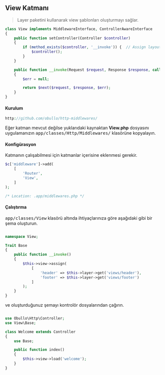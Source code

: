 
## View Katmanı

> Layer paketini kullanarak view şablonları oluşturmayı sağlar.

```php
class View implements MiddlewareInterface, ControllerAwareInterface
{
    public function setController(Controller $controller)
    {
        if (method_exists($controller, '__invoke')) {  // Assign layout variables
            $controller();
        }
    }

    public function __invoke(Request $request, Response $response, callable $next = null)
    {
        $err = null;

        return $next($request, $response, $err);
    }
}
```

#### Kurulum

```php
http://github.com/obullo/http-middlewares/
```

Eğer katman mevcut değilse yuklarıdaki kaynaktan <b>View.php</b> dosyasını uygulamanızın <kbd>app/classes/Http/Middlewares/</kbd> klasörüne kopyalayın.

#### Konfigürasyon

Katmanın çalışabilmesi için katmanlar içerisine eklenmesi gerekir.

```php
$c['middleware']->add(
    [
        'Router',
        'View',
    ]
);

/* Location: .app/middlewares.php */
```

#### Çalıştırma

<kbd>app/classes/View</kbd> klasörü altında ihtiyaçlarınıza göre aşağıdaki gibi bir şema oluşturun.

```php

namespace View;

Trait Base
{
    public function __invoke()
    {
        $this->view->assign(
            [
                'header' => $this->layer->get('views/header'),
                'footer' => $this->layer->get('views/footer')
            ]
        );
    }
}
```
ve oluşturduğunuz şemayı kontrolör dosyalarından çağırın.

```php

use Obullo\Http\Controller;
use View\Base;

class Welcome extends Controller
{
    use Base;

    public function index()
    {
        $this->view->load('welcome');
    }
}
```